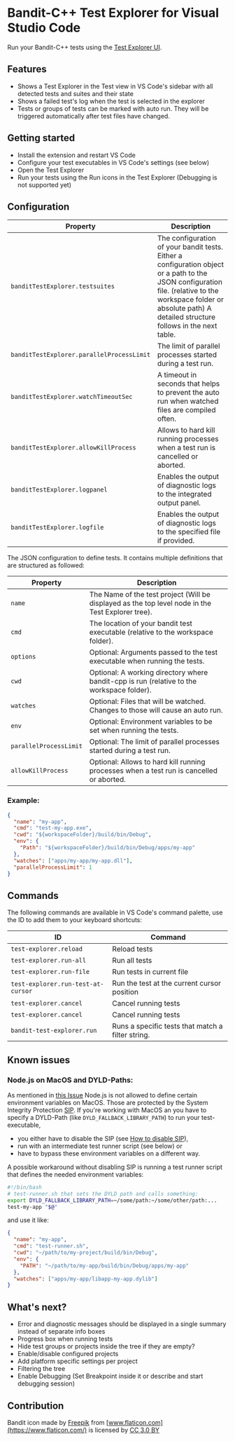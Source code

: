 # Bandit-C++ Test Explorer for Visual Studio Code

Run your Bandit-C++ tests using the
[Test Explorer UI](https://marketplace.visualstudio.com/items?itemName=hbenl.vscode-test-explorer).

## Features

- Shows a Test Explorer in the Test view in VS Code's sidebar with all detected tests and suites and their state
- Shows a failed test's log when the test is selected in the explorer
- Tests or groups of tests can be marked with auto run. They will be triggered automatically after test files have changed.

## Getting started

- Install the extension and restart VS Code
- Configure your test executables in VS Code's settings (see below)
- Open the Test Explorer
- Run your tests using the Run icons in the Test Explorer (Debugging is not supported yet)

## Configuration

<!-- prettier-ignore -->
| Property | Description |
| ------------------------------- | ------------------------------------------------------------------------------------------------------------------------------------------------------------------------------------------------------------------- |
| `banditTestExplorer.testsuites` | The configuration of your bandit tests. Either a configuration object or a path to the JSON configuration file. (relative to the workspace folder or absolute path) A detailed structure follows in the next table. |
| `banditTestExplorer.parallelProcessLimit` | The limit of parallel processes started during a test run. |
| `banditTestExplorer.watchTimeoutSec` | A timeout in seconds that helps to prevent the auto run when watched files are compiled often. |
| `banditTestExplorer.allowKillProcess` | Allows to hard kill running processes when a test run is cancelled or aborted. |
| `banditTestExplorer.logpanel` | Enables the output of diagnostic logs to the integrated output panel. |
| `banditTestExplorer.logfile` | Enables the output of diagnostic logs to the specified file if provided. |

The JSON configuration to define tests. It contains multiple definitions that are structured as followed:

| Property               | Description                                                                                       |
| ---------------------- | ------------------------------------------------------------------------------------------------- |
| `name`                 | The Name of the test project (Will be displayed as the top level node in the Test Explorer tree). |
| `cmd`                  | The location of your bandit test executable (relative to the workspace folder).                   |
| `options`              | Optional: Arguments passed to the test executable when running the tests.                         |
| `cwd`                  | Optional: A working directory where bandit-cpp is run (relative to the workspace folder).         |
| `watches`              | Optional: Files that will be watched. Changes to those will cause an auto run.                    |
| `env`                  | Optional: Environment variables to be set when running the tests.                                 |
| `parallelProcessLimit` | Optional: The limit of parallel processes started during a test run.                              |
| `allowKillProcess`     | Optional: Allows to hard kill running processes when a test run is cancelled or aborted.          |

### Example:

```json
{
  "name": "my-app",
  "cmd": "test-my-app.exe",
  "cwd": "${workspaceFolder}/build/bin/Debug",
  "env": {
    "Path": "${workspaceFolder}/build/bin/Debug/apps/my-app"
  },
  "watches": ["apps/my-app/my-app.dll"],
  "parallelProcessLimit": 1
}
```

## Commands

The following commands are available in VS Code's command palette, use the ID to add them to your keyboard shortcuts:

| ID                                 | Command                                           |
| ---------------------------------- | ------------------------------------------------- |
| `test-explorer.reload`             | Reload tests                                      |
| `test-explorer.run-all`            | Run all tests                                     |
| `test-explorer.run-file`           | Run tests in current file                         |
| `test-explorer.run-test-at-cursor` | Run the test at the current cursor position       |
| `test-explorer.cancel`             | Cancel running tests                              |
| `test-explorer.cancel`             | Cancel running tests                              |
| `bandit-test-explorer.run`         | Runs a specific tests that match a filter string. |

## Known issues

### Node.js on MacOS and DYLD-Paths:

As mentioned in [this Issue](https://github.com/npm/npm/issues/13243) Node.js is not allowed to define certain environment variables on MacOS. Those are protected by the System Integrity Protection [SIP](https://en.wikipedia.org/wiki/System_Integrity_Protection).
If you're working with MacOS an you have to specify a DYLD-Path (like `DYLD_FALLBACK_LIBRARY_PATH`) to run your test-executable,

- you either have to disable the SIP (see [How to disable SIP](https://www.google.com/search?q=how+to+disable+sip+macos)),
- run with an intermediate test runner script (see below) or
- have to bypass these environment variables on a different way.

A possible workaround without disabling SIP is running a test runner script that defines the needed environment variables:

```bash
#!/bin/bash
# test-runner.sh that sets the DYLD path and calls something:
export DYLD_FALLBACK_LIBRARY_PATH=~/some/path:~/some/other/path:...
test-my-app "$@"
```

and use it like:

```json
{
  "name": "my-app",
  "cmd": "test-runner.sh",
  "cwd": "~/path/to/my-project/build/bin/Debug",
  "env": {
    "PATH": "~/path/to/my-app/build/bin/Debug/apps/my-app"
  },
  "watches": ["apps/my-app/libapp-my-app.dylib"]
}
```

## What's next?

- Error and diagnostic messages should be displayed in a single summary instead of separate info boxes
- Progress box when running tests
- Hide test groups or projects inside the tree if they are empty?
- Enable/disable configured projects
- Add platform specific settings per project
- Filtering the tree
- Enable Debugging (Set Breakpoint inside it or describe and start debugging session)

## Contribution

Bandit icon made by [Freepik]("https://www.freepik.com/") from [www.flaticon.com](https://www.flaticon.com/) is licensed by [CC 3.0 BY](http://creativecommons.org/licenses/by/3.0/)

